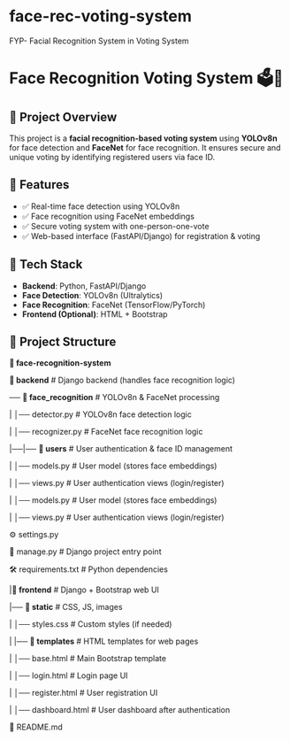 # face-rec-voting-system
FYP- Facial Recognition System in Voting System

# Face Recognition Voting System 🗳️🤖

## 📌 Project Overview
This project is a **facial recognition-based voting system** using **YOLOv8n** for face detection and **FaceNet** for face recognition. It ensures secure and unique voting by identifying registered users via face ID.

## 🚀 Features
- ✅ Real-time face detection using YOLOv8n  
- ✅ Face recognition using FaceNet embeddings  
- ✅ Secure voting system with one-person-one-vote  
- ✅ Web-based interface (FastAPI/Django) for registration & voting  

## 🔧 Tech Stack
- **Backend**: Python, FastAPI/Django  
- **Face Detection**: YOLOv8n (Ultralytics)  
- **Face Recognition**: FaceNet (TensorFlow/PyTorch)   
- **Frontend (Optional)**: HTML + Bootstrap  

## 📂 Project Structure

**📁 face-recognition-system**

**📂 backend** # Django backend (handles face recognition logic)

── **📂 face_recognition** # YOLOv8n & FaceNet processing

|   │── detector.py          # YOLOv8n face detection logic
   
|  │── recognizer.py        # FaceNet face recognition logic
  
|──|── **📂 users**   # User authentication & face ID management
   
|   │── models.py  # User model (stores face embeddings)
   
|   │── views.py   # User authentication views (login/register)
   
|   │── models.py  # User model (stores face embeddings)
   
|   │── views.py   # User authentication views (login/register)

⚙️ settings.py

📃 manage.py # Django project entry point

🛠️ requirements.txt # Python dependencies

|**📂 frontend** # Django + Bootstrap web UI

   |── **📂 static**   # CSS, JS, images
   
|   │── styles.css  # Custom styles (if needed)

|   |── **📂 templates**     # HTML templates for web pages
   
|   │── base.html        # Main Bootstrap template
   
|   │── login.html       # Login page UI
   
|   │── register.html    # User registration UI
   
|   │── dashboard.html    # User dashboard after authentication

📝 README.md
